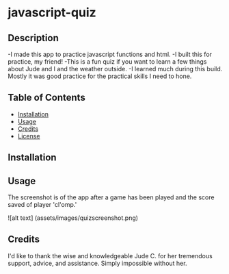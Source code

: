 # javascript-quiz

## Description

  -I made this app to practice javascript functions and html.
  -I built this for practice, my friend!
  -This is a fun quiz if you want to learn a few things about Jude and I and the weather outside.
  -I learned much during this build. Mostly it was good practice for the practical skills I need to hone.

## Table of Contents

- [Installation](#installation)
- [Usage](#usage)
- [Credits](#credits)
- [License](#license)

## Installation

## Usage

The screenshot is of the app after a game has been played and the score saved of player 'cl'omp.'


![alt text] (assets/images/quizscreenshot.png)

  
## Credits

I'd like to thank the wise and knowledgeable Jude C. for her tremendous support, advice, and assistance. Simply impossible without her.
